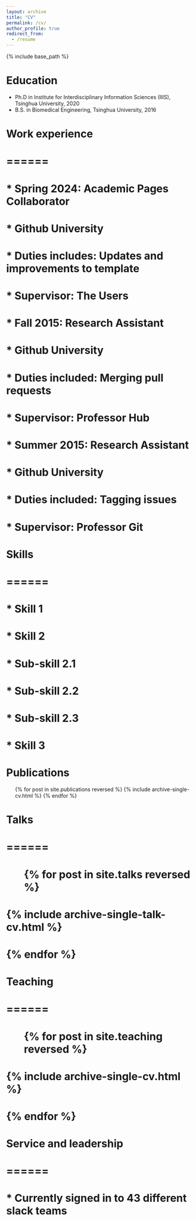 ```yaml
---
layout: archive
title: "CV"
permalink: /cv/
author_profile: true
redirect_from:
  - /resume
---
```


{% include base_path %}

Education
======
* Ph.D in Institute for Interdisciplinary Information Sciences (IIIS), Tsinghua University, 2020
* B.S. in Biomedical Engineering, Tsinghua University, 2016

# Work experience
# ======
# * Spring 2024: Academic Pages Collaborator
#  * Github University
#  * Duties includes: Updates and improvements to template
#  * Supervisor: The Users

# * Fall 2015: Research Assistant
#  * Github University
#  * Duties included: Merging pull requests
#  * Supervisor: Professor Hub

# * Summer 2015: Research Assistant
#  * Github University
#  * Duties included: Tagging issues
#  * Supervisor: Professor Git
  
# Skills
# ======
# * Skill 1
# * Skill 2
#  * Sub-skill 2.1
#  * Sub-skill 2.2
#  * Sub-skill 2.3
# * Skill 3

Publications
======
  <ul>{% for post in site.publications reversed %}
    {% include archive-single-cv.html %}
  {% endfor %}</ul>
  
# Talks
# ======
#   <ul>{% for post in site.talks reversed %}
#     {% include archive-single-talk-cv.html  %}
#   {% endfor %}</ul>
  
# Teaching
# ======
#   <ul>{% for post in site.teaching reversed %}
#     {% include archive-single-cv.html %}
#   {% endfor %}</ul>
  
# Service and leadership
# ======
# * Currently signed in to 43 different slack teams

